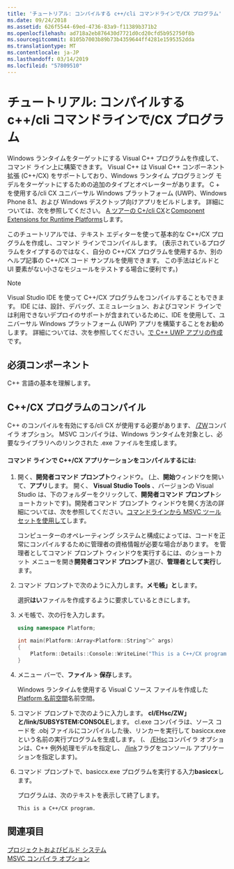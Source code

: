 ```yaml
---
title: 'チュートリアル: コンパイルする c++/cli コマンドラインで/CX プログラム'
ms.date: 09/24/2018
ms.assetid: 626f5544-69ed-4736-83a9-f11389b371b2
ms.openlocfilehash: ad718a2eb876430d7721d0cd20cfd5b952750f8b
ms.sourcegitcommit: 8105b7003b89b73b4359644ff4281e1595352dda
ms.translationtype: MT
ms.contentlocale: ja-JP
ms.lasthandoff: 03/14/2019
ms.locfileid: "57809510"
---
```

# <a name="walkthrough-compiling-a-ccx-program-on-the-command-line"></a>チュートリアル: コンパイルする c++/cli コマンドラインで/CX プログラム

Windows ランタイムをターゲットにする Visual C++ プログラムを作成して、コマンド ライン上に構築できます。 Visual C++ は Visual C++ コンポーネント拡張 (C++/CX) をサポートしており、Windows ランタイム プログラミング モデルをターゲットにするための追加のタイプとオペレーターがあります。 C + を使用する/cli CX ユニバーサル Windows プラットフォーム (UWP)、Windows Phone 8.1、および Windows デスクトップ向けアプリをビルドします。 詳細については、次を参照してください。 [A ツアーの C+/cli CX](https://msdn.microsoft.com/magazine/dn166929.aspx)と[Component Extensions for Runtime Platforms](../windows/component-extensions-for-runtime-platforms.md)します。

このチュートリアルでは、テキスト エディターを使って基本的な C++/CX プログラムを作成し、コマンド ラインでコンパイルします。 (表示されているプログラムをタイプするのではなく、自分の C++/CX プログラムを使用するか、別のヘルプ記事の C++/CX コード サンプルを使用できます。 この手法はビルドと UI 要素がない小さなモジュールをテストする場合に便利です。)

> [!NOTE]
> Visual Studio IDE を使って C++/CX プログラムをコンパイルすることもできます。 IDE には、設計、デバッグ、エミュレーション、およびコマンド ラインでは利用できないデプロイのサポートが含まれているために、IDE を使用して、ユニバーサル Windows プラットフォーム (UWP) アプリを構築することをお勧めします。 詳細については、次を参照してください。[で C++ UWP アプリの作成](/windows/uwp/get-started/create-a-basic-windows-10-app-in-cpp)です。

## <a name="prerequisites"></a>必須コンポーネント

C++ 言語の基本を理解します。

## <a name="compiling-a-ccx-program"></a>C++/CX プログラムのコンパイル

C++ のコンパイルを有効にする/cli CX が使用する必要があります、 [/ZW](reference/zw-windows-runtime-compilation.md)コンパイラ オプション。 MSVC コンパイラは、Windows ランタイムを対象とし、必要なライブラリへのリンクされた .exe ファイルを生成します。

#### <a name="to-compile-a-ccx-application-on-the-command-line"></a>コマンド ラインで C++/CX アプリケーションをコンパイルするには:

1. 開く、**開発者コマンド プロンプト**ウィンドウ。 (上、**開始**ウィンドウを開いて、**アプリ**します。 開く、 **Visual Studio Tools** 、バージョンの Visual Studio は、下のフォルダーをクリックして、**開発者コマンド プロンプト**ショートカットです)。開発者コマンド プロンプト ウィンドウを開く方法の詳細については、次を参照してください。[コマンドラインから MSVC ツールセットを使用して](building-on-the-command-line.md)します。

   コンピューターのオペレーティング システムと構成によっては、コードを正常にコンパイルするために管理者の資格情報が必要な場合があります。 を管理者としてコマンド プロンプト ウィンドウを実行するには、のショートカット メニューを開き**開発者コマンド プロンプト**選び、**管理者として実行**します。

1. コマンド プロンプトで次のように入力します。**メモ帳」と**します。

   選択**はい**ファイルを作成するように要求しているときにします。

1. メモ帳で、次の行を入力します。

    ```cpp
    using namespace Platform;

    int main(Platform::Array<Platform::String^>^ args)
    {
        Platform::Details::Console::WriteLine("This is a C++/CX program.");
    }
    ```

1. メニュー バーで、**ファイル** > **保存**します。

   Windows ランタイムを使用する Visual C ソース ファイルを作成した[Platform 名前空間](../cppcx/platform-namespace-c-cx.md)名前空間。

1. コマンド プロンプトで次のように入力します。 **cl/EHsc/ZW」と/link/SUBSYSTEM:CONSOLE**します。 cl.exe コンパイラは、ソース コードを .obj ファイルにコンパイルした後、リンカーを実行して basiccx.exe という名前の実行プログラムを生成します。 (、 [/EHsc](reference/eh-exception-handling-model.md)コンパイラ オプションは、C++ 例外処理モデルを指定し、 [/link](reference/link-pass-options-to-linker.md)フラグをコンソール アプリケーションを指定します)。

1. コマンド プロンプトで、basiccx.exe プログラムを実行する入力**basiccx**します。

   プログラムは、次のテキストを表示して終了します。

    ```Output
    This is a C++/CX program.
    ```

## <a name="see-also"></a>関連項目

[プロジェクトおよびビルド システム](projects-and-build-systems-cpp.md)<br/>
[MSVC コンパイラ オプション](reference/compiler-options.md)
